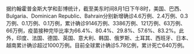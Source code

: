 据约翰霍普金斯大学和彭博统计，截至美东时间8月1日下午8时，美国、巴西、Bulgaria、Dominican Republic、Bahrain分别新增确诊4.6万例、2.4万例、0.3万例、0.1万例、0.1万例，累计确诊9146万例、3386万例、121万例、63万例、66万例，疫苗接种完毕比率为66.4%、80.4%、29.8%、57.6%、83.2%。此外，印度、法国、德国、英国、意大利、韩国、俄罗斯、土耳其、西班牙、日本、越南累计确诊超过1000万例。目前全球累计确诊5.78亿例，累计死亡640万例。